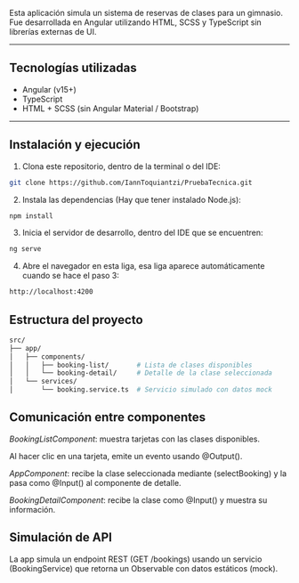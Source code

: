 Esta aplicación simula un sistema de reservas de clases para un gimnasio. Fue desarrollada en Angular utilizando HTML, SCSS y TypeScript sin librerías externas de UI.

---

## Tecnologías utilizadas

- Angular (v15+)
- TypeScript
- HTML + SCSS (sin Angular Material / Bootstrap)

---

## Instalación y ejecución

1. Clona este repositorio, dentro de la terminal o del IDE:

```bash
git clone https://github.com/IannToquiantzi/PruebaTecnica.git
```

2. Instala las dependencias (Hay que tener instalado Node.js):

```bash
npm install
```

3. Inicia el servidor de desarrollo, dentro del IDE que se encuentren:

```bash
ng serve
```

4. Abre el navegador en esta liga, esa liga aparece automáticamente cuando se hace el paso 3:

```bash
http://localhost:4200
```

## Estructura del proyecto

```bash
src/
├── app/
│   ├── components/
│   │   ├── booking-list/       # Lista de clases disponibles
│   │   └── booking-detail/     # Detalle de la clase seleccionada
│   └── services/
│       └── booking.service.ts  # Servicio simulado con datos mock
```

## Comunicación entre componentes

*BookingListComponent*: muestra tarjetas con las clases disponibles.

Al hacer clic en una tarjeta, emite un evento usando @Output().

*AppComponent*: recibe la clase seleccionada mediante (selectBooking) y la pasa como @Input() al componente de detalle.

*BookingDetailComponent*: recibe la clase como @Input() y muestra su información.

## Simulación de API

La app simula un endpoint REST (GET /bookings) usando un servicio (BookingService) que retorna un Observable con datos estáticos (mock).


